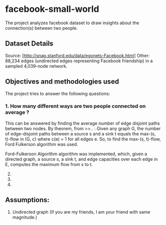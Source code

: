 # facebook-small-world
The project analyzes facebook dataset to draw insights about the connection(s) between two people.

## Dataset Details
Source: [http://snap.stanford.edu/data/egonets-Facebook.html]
Other: 88,234 edges (undirected edges representing Facebook friendship) in a sampled 4,039-node network.

## Objectives and methodologies used
The project tries to answer the following questions: 
### 1. How many different ways are two people connected on average ?
This can be answered by finding the average number of edge disjoint paths between two nodes.
By theorem, from >>.. :
Given any graph G, the number of edge-disjoint paths between a source s and a sink t equals the max-(s, t)-flow in (G, c) where c(e) = 1 for all edges e.
So, to find the max-(s, t)-flow, Ford Fulkerson algorithm was used.

Ford-Fulkerson Algorithm algorithm was implemented, which, given a directed graph, a source s, a sink t, and edge capacities over each edge in E, computes the maximum flow from s to t.

2. 
3.
4.


## Assumptions:
1. Undirected graph (If you are my friends, I am your friend with same magnitude.) 

